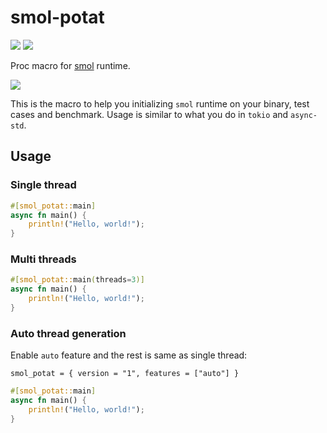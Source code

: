 # smol-potat

[![][crates-badge]][crates-url] ![][license-badge]

[crates-badge]: https://img.shields.io/crates/v/smol-potat
[crates-url]: https://crates.io/crates/smol-potat
[license-badge]: https://img.shields.io/crates/l/smol-potat

Proc macro for [smol](https://crates.io/crates/smol) runtime.

![](https://i.redd.it/arnr6d62b9p21.jpg)

This is the macro to help you initializing `smol` runtime on your binary, test cases and benchmark.
Usage is similar to what you do in `tokio` and `async-std`.

## Usage

### Single thread

```rust
#[smol_potat::main]
async fn main() {
    println!("Hello, world!");
}
```

### Multi threads

```rust
#[smol_potat::main(threads=3)]
async fn main() {
    println!("Hello, world!");
}
```

### Auto thread generation

Enable `auto` feature and the rest is same as single thread:

```
smol_potat = { version = "1", features = ["auto"] }
```

```rust
#[smol_potat::main]
async fn main() {
    println!("Hello, world!");
}
```